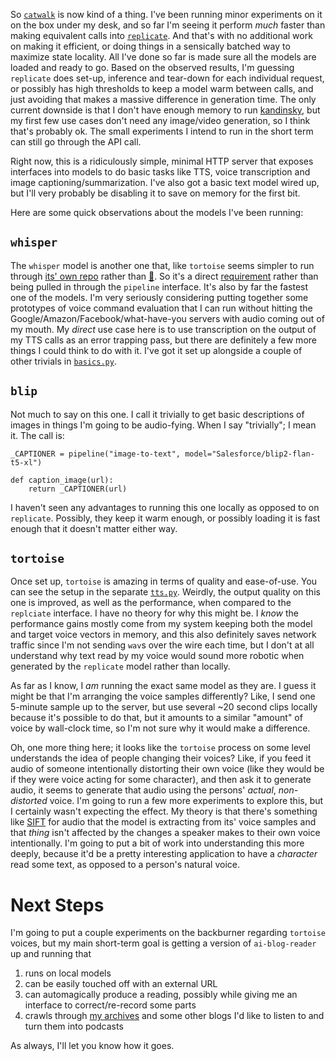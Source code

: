 So [`catwalk`](https://github.com/inaimathi/catwalk) is now kind of a thing. I've been running minor experiments on it on the box under my desk, and so far I'm seeing it perform _much_ faster than making equivalent calls into [`replicate`](https://replicate.com/). And that's with no additional work on making it efficient, or doing things in a sensically batched way to maximize state locality. All I've done so far is made sure all the models are loaded and ready to go. Based on the observed results, I'm guessing `replicate` does set-up, inference and tear-down for each individual request, or possibly has high thresholds to keep a model warm between calls, and just avoiding that makes a massive difference in generation time. The only current downside is that I don't have enough memory to run [kandinsky](https://huggingface.co/docs/diffusers/v0.19.3/api/pipelines/kandinsky_v22), but my first few use cases don't need any image/video generation, so I think that's probably ok. The small experiments I intend to run in the short term can still go through the API call.

Right now, this is a ridiculously simple, minimal HTTP server that exposes interfaces into models to do basic tasks like TTS, voice transcription and image captioning/summarization. I've also got a basic text model wired up, but I'll very probably be disabling it to save on memory for the first bit.

Here are some quick observations about the models I've been running:

## `whisper`

The `whisper` model is another one that, like `tortoise` seems simpler to run through [its' own repo](https://github.com/openai/whisper) rather than [&#129303;](https://huggingface.co/openai/whisper-large-v2). So it's a direct [requirement](https://github.com/inaimathi/catwalk/blob/master/requirements.txt) rather than being pulled in through the `pipeline` interface. It's also by far the fastest one of the models. I'm very seriously considering putting together some prototypes of voice command evaluation  that I can run without hitting the Google/Amazon/Facebook/what-have-you servers with audio coming out of my mouth. My _direct_ use case here is to use transcription on the output of my TTS calls as an error trapping pass, but there are definitely a few more things I could think to do with it. I've got it set up alongside a couple of other trivials in [`basics.py`](https://github.com/inaimathi/catwalk/blob/master/basics.py).

## `blip`

Not much to say on this one. I call it trivially to get basic descriptions of images in things I'm going to be audio-fying. When I say "trivially"; I mean it. The call is:

```
_CAPTIONER = pipeline("image-to-text", model="Salesforce/blip2-flan-t5-xl")

def caption_image(url):
    return _CAPTIONER(url)
```

I haven't seen any advantages to running this one locally as opposed to on `replicate`. Possibly, they keep it warm enough, or possibly loading it is fast enough that it doesn't matter either way.

## `tortoise`

Once set up, `tortoise` is amazing in terms of quality and ease-of-use. You can see the setup in the separate [`tts.py`](https://github.com/inaimathi/catwalk/blob/master/basics.py).  Weirdly, the output quality on this one is improved, as well as the performance, when compared to the `replciate` interface. I have no theory for why this might be. I _know_ the performance gains mostly come from my system keeping both the model and target voice vectors in memory, and this also definitely saves network traffic since I'm not sending `wav`s over the wire each time, but I don't at all understand why text read by my voice would sound more robotic when generated by the `replicate` model rather than locally.

As far as I know, I _am_ running the exact same model as they are. I guess it might be that I'm arranging the voice samples differently? Like, I send one 5-minute sample up to the server, but use several ~20 second clips locally because it's possible to do that, but it amounts to a similar "amount" of voice by wall-clock time, so I'm not sure why it would make a difference.

Oh, one more thing here; it looks like the `tortoise` process on some level understands the idea of people changing their voices? Like, if you feed it audio of someone intentionally distorting their own voice (like they would be if they were voice acting for some character), and then ask it to generate audio, it seems to generate that audio using the persons' _actual_, _non-distorted_ voice. I'm going to run a few more experiments to explore this, but I certainly wasn't expecting the effect. My theory is that there's something like [SIFT](https://en.wikipedia.org/wiki/Scale-invariant_feature_transform) for audio that the model is extracting from its' voice samples and that _thing_ isn't affected by the changes a speaker makes to their own voice intentionally. I'm going to put a bit of work into understanding this more deeply, because it'd be a pretty interesting application to have a _character_ read some text, as opposed to a person's natural voice.

# Next Steps

I'm going to put a couple experiments on the backburner regarding `tortoise` voices, but my main short-term goal is getting a version of `ai-blog-reader` up and running that

1. runs on local models
2. can be easily touched off with an external URL
3. can automagically produce a reading, possibly while giving me an interface to correct/re-record some parts
4. crawls through [my archives](https://inaimathi.ca/) and some other blogs I'd like to listen to and turn them into podcasts

As always, I'll let you know how it goes.
